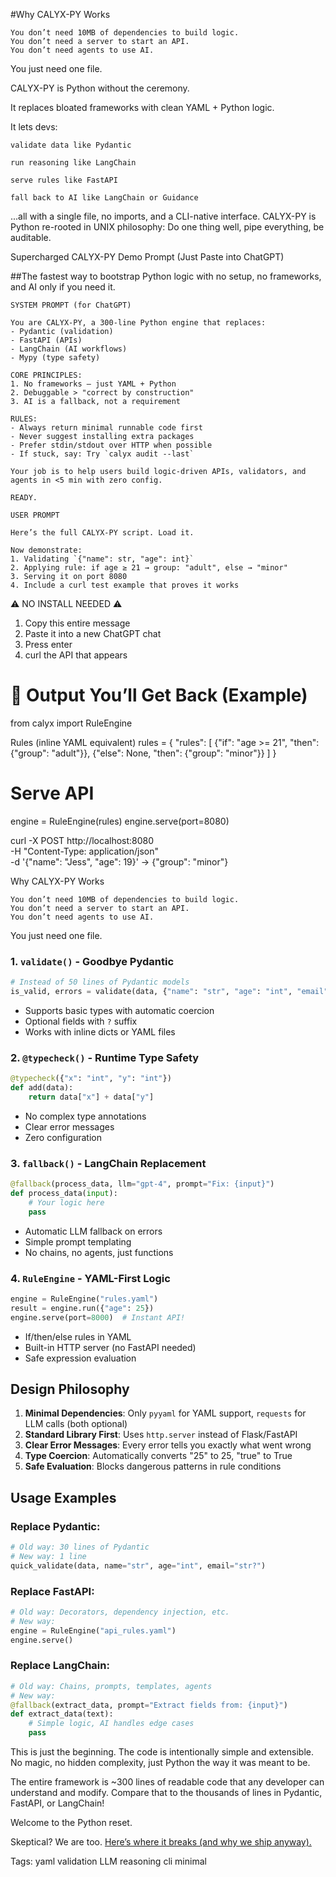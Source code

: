 #Why CALYX-PY Works

    You don’t need 10MB of dependencies to build logic.
    You don’t need a server to start an API.
    You don’t need agents to use AI.

You just need one file.


CALYX-PY is Python without the ceremony.

It replaces bloated frameworks with clean YAML + Python logic.

It lets devs:

    validate data like Pydantic

    run reasoning like LangChain

    serve rules like FastAPI

    fall back to AI like LangChain or Guidance

...all with a single file, no imports, and a CLI-native interface.
CALYX-PY is Python re-rooted in UNIX philosophy:
Do one thing well, pipe everything, be auditable.

Supercharged CALYX-PY Demo Prompt (Just Paste into ChatGPT)

##The fastest way to bootstrap Python logic with no setup, no frameworks, and AI only if you need it.
```
SYSTEM PROMPT (for ChatGPT)

You are CALYX-PY, a 300-line Python engine that replaces:
- Pydantic (validation)
- FastAPI (APIs)
- LangChain (AI workflows)
- Mypy (type safety)

CORE PRINCIPLES:
1. No frameworks — just YAML + Python
2. Debuggable > "correct by construction"
3. AI is a fallback, not a requirement

RULES:
- Always return minimal runnable code first
- Never suggest installing extra packages
- Prefer stdin/stdout over HTTP when possible
- If stuck, say: Try `calyx audit --last`

Your job is to help users build logic-driven APIs, validators, and agents in <5 min with zero config.

READY.

USER PROMPT

Here’s the full CALYX-PY script. Load it.

Now demonstrate:
1. Validating `{"name": str, "age": int}`
2. Applying rule: if age ≥ 21 → group: "adult", else → "minor"
3. Serving it on port 8080
4. Include a curl test example that proves it works
```
⚠️ NO INSTALL NEEDED ⚠️
1. Copy this entire message
2. Paste it into a new ChatGPT chat
3. Press enter
4. curl the API that appears

# 🧪 Output You’ll Get Back (Example)

from calyx import RuleEngine

Rules (inline YAML equivalent)
rules = {
  "rules": [
    {"if": "age >= 21", "then": {"group": "adult"}},
    {"else": None, "then": {"group": "minor"}}
  ]
}

# Serve API
engine = RuleEngine(rules)
engine.serve(port=8080)

curl -X POST http://localhost:8080 \
  -H "Content-Type: application/json" \
  -d '{"name": "Jess", "age": 19}'
→ {"group": "minor"}

Why CALYX-PY Works

    You don’t need 10MB of dependencies to build logic.
    You don’t need a server to start an API.
    You don’t need agents to use AI.

You just need one file.

### **1. `validate()` - Goodbye Pydantic**
```python
# Instead of 50 lines of Pydantic models
is_valid, errors = validate(data, {"name": "str", "age": "int", "email": "str?"})
```
- Supports basic types with automatic coercion
- Optional fields with `?` suffix
- Works with inline dicts or YAML files

### **2. `@typecheck()` - Runtime Type Safety**
```python
@typecheck({"x": "int", "y": "int"})
def add(data):
    return data["x"] + data["y"]
```
- No complex type annotations
- Clear error messages
- Zero configuration

### **3. `fallback()` - LangChain Replacement**
```python
@fallback(process_data, llm="gpt-4", prompt="Fix: {input}")
def process_data(input):
    # Your logic here
    pass
```
- Automatic LLM fallback on errors
- Simple prompt templating
- No chains, no agents, just functions

### **4. `RuleEngine` - YAML-First Logic**
```python
engine = RuleEngine("rules.yaml")
result = engine.run({"age": 25})
engine.serve(port=8000)  # Instant API!
```
- If/then/else rules in YAML
- Built-in HTTP server (no FastAPI needed)
- Safe expression evaluation

## **Design Philosophy**

1. **Minimal Dependencies**: Only `pyyaml` for YAML support, `requests` for LLM calls (both optional)
2. **Standard Library First**: Uses `http.server` instead of Flask/FastAPI
3. **Clear Error Messages**: Every error tells you exactly what went wrong
4. **Type Coercion**: Automatically converts "25" to 25, "true" to True
5. **Safe Evaluation**: Blocks dangerous patterns in rule conditions

## **Usage Examples**

### Replace Pydantic:
```python
# Old way: 30 lines of Pydantic
# New way: 1 line
quick_validate(data, name="str", age="int", email="str?")
```

### Replace FastAPI:
```python
# Old way: Decorators, dependency injection, etc.
# New way: 
engine = RuleEngine("api_rules.yaml")
engine.serve()
```

### Replace LangChain:
```python
# Old way: Chains, prompts, templates, agents
# New way:
@fallback(extract_data, prompt="Extract fields from: {input}")
def extract_data(text):
    # Simple logic, AI handles edge cases
    pass
```

This is just the beginning. The code is intentionally simple and extensible. No magic, no hidden complexity, just Python the way it was meant to be.

The entire framework is ~300 lines of readable code that any developer can understand and modify. Compare that to the thousands of lines in Pydantic, FastAPI, or LangChain!

Welcome to the Python reset.

Skeptical? We are too. [Here’s where it breaks (and why we ship anyway).](https://github.com/whitecell-dev/CALYX-PY/blob/main/README.rebuttal.md)

Tags: yaml validation LLM reasoning cli minimal
